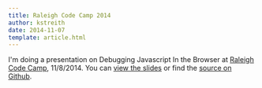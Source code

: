 ```yaml
---
title: Raleigh Code Camp 2014
author: kstreith 
date: 2014-11-07
template: article.html
---
```


I'm doing a presentation on Debugging Javascript In the Browser at [Raleigh Code Camp](http://codecamp.org/Raleigh), 11/8/2014. You can [view the slides](http://itsnull.com/presentations/codecamp2014/#/) or find the [source on Github](https://github.com/kstreith/itsnull/tree/gh-pages/presentations/codecamp2014/codesamples).